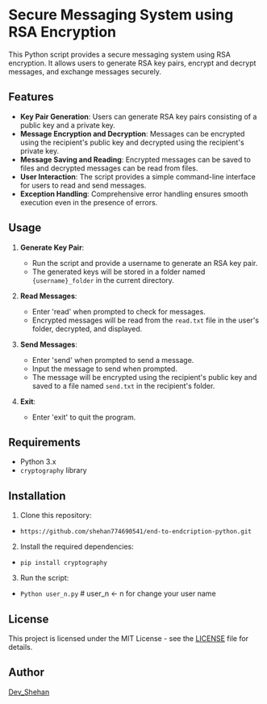 # Secure Messaging System using RSA Encryption

This Python script provides a secure messaging system using RSA encryption. It allows users to generate RSA key pairs, encrypt and decrypt messages, and exchange messages securely.

## Features

- **Key Pair Generation**: Users can generate RSA key pairs consisting of a public key and a private key.
- **Message Encryption and Decryption**: Messages can be encrypted using the recipient's public key and decrypted using the recipient's private key.
- **Message Saving and Reading**: Encrypted messages can be saved to files and decrypted messages can be read from files.
- **User Interaction**: The script provides a simple command-line interface for users to read and send messages.
- **Exception Handling**: Comprehensive error handling ensures smooth execution even in the presence of errors.

## Usage

1. **Generate Key Pair**:
   - Run the script and provide a username to generate an RSA key pair.
   - The generated keys will be stored in a folder named `{username}_folder` in the current directory.

2. **Read Messages**:
   - Enter 'read' when prompted to check for messages.
   - Encrypted messages will be read from the `read.txt` file in the user's folder, decrypted, and displayed.

3. **Send Messages**:
   - Enter 'send' when prompted to send a message.
   - Input the message to send when prompted.
   - The message will be encrypted using the recipient's public key and saved to a file named `send.txt` in the recipient's folder.

4. **Exit**:
   - Enter 'exit' to quit the program.

## Requirements

- Python 3.x
- `cryptography` library

## Installation

1. Clone this repository:
- `https://github.com/shehan774690541/end-to-endcription-python.git`
2. Install the required dependencies:
- `pip install cryptography`
3. Run the script:
- `Python user_n.py`  # user_n <- n for change your user name

## License

This project is licensed under the MIT License - see the [LICENSE](LICENSE) file for details.

## Author

[Dev_Shehan](https://github.com/shehan774690541)


